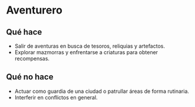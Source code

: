 # Aventurero

## Qué hace
- Salir de aventuras en busca de tesoros, reliquias y artefactos.
- Explorar mazmorras y enfrentarse a criaturas para obtener recompensas.

## Qué no hace
- Actuar como guardia de una ciudad o patrullar áreas de forma rutinaria.
- Interferir en conflictos en general.
